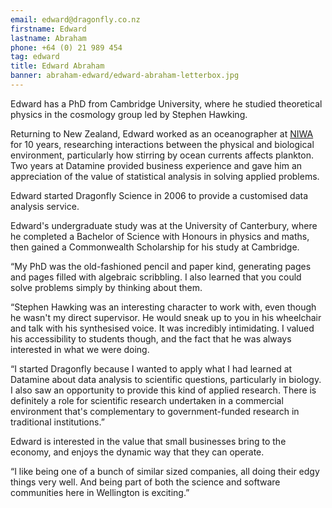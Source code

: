 ```yaml
---
email: edward@dragonfly.co.nz
firstname: Edward
lastname: Abraham
phone: +64 (0) 21 989 454
tag: edward
title: Edward Abraham
banner: abraham-edward/edward-abraham-letterbox.jpg
---
```


Edward has a PhD from Cambridge University, where he studied theoretical
physics in the cosmology group led by Stephen Hawking.

Returning to New Zealand, Edward worked as an oceanographer at
[NIWA](http://www.niwa.co.nz) for 10 years, researching interactions between
the physical and biological environment, particularly how stirring by ocean
currents affects plankton. Two years at Datamine provided business experience
and gave him an appreciation of the value of statistical analysis in solving
applied problems.

Edward started Dragonfly Science in 2006 to provide a customised data analysis
service.

Edward's undergraduate study was at the University of Canterbury, where he
completed a Bachelor of Science with Honours in physics and maths, then gained
a Commonwealth Scholarship for his study at Cambridge.

“My PhD was the old-fashioned pencil and paper kind, generating pages and pages
filled with algebraic scribbling. I also learned that you could solve problems
simply by thinking about them.

“Stephen Hawking was an interesting character to work with, even though he
wasn't my direct supervisor. He would sneak up to you in his wheelchair and
talk with his synthesised voice. It was incredibly intimidating. I valued his
accessibility to students though, and the fact that he was always interested in
what we were doing.

“I started Dragonfly because I wanted to apply what I had learned at Datamine
about data analysis to scientific questions, particularly in biology. I also
saw an opportunity to provide this kind of applied research. There is
definitely a role for scientific research undertaken in a commercial
environment that's complementary to government-funded research in traditional
institutions.”

Edward is interested in the value that small businesses bring to the economy,
and enjoys the dynamic way that they can operate.

“I like being one of a bunch of similar sized companies, all doing their edgy
things very well. And being part of both the science and software communities
here in Wellington is exciting.”

